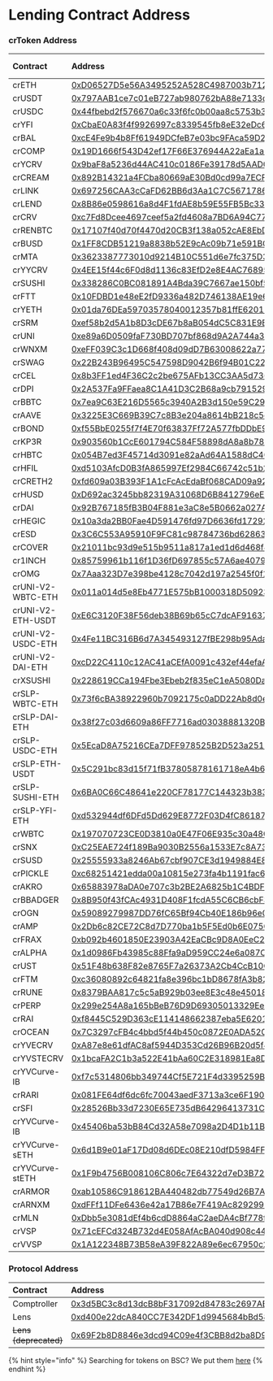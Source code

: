 # Lending Contract Address

### crToken Address

| Contract | Address | Flash Loans |
| :--- | :--- | :--- |
| crETH | [0xD06527D5e56A3495252A528C4987003b712860eE](https://etherscan.io/address/0xD06527D5e56A3495252A528C4987003b712860eE) | No |
| crUSDT | [0x797AAB1ce7c01eB727ab980762bA88e7133d2157](https://etherscan.io/address/0x797AAB1ce7c01eB727ab980762bA88e7133d2157) | Yes |
| crUSDC | [0x44fbebd2f576670a6c33f6fc0b00aa8c5753b322](https://etherscan.io/address/0x44fbebd2f576670a6c33f6fc0b00aa8c5753b322) | Yes |
| crYFI | [0xCbaE0A83f4f9926997c8339545fb8eE32eDc6b76](https://etherscan.io/address/0xCbaE0A83f4f9926997c8339545fb8eE32eDc6b76) | Yes |
| crBAL | [0xcE4Fe9b4b8Ff61949DCfeB7e03bc9FAca59D2Eb3](https://etherscan.io/address/0xcE4Fe9b4b8Ff61949DCfeB7e03bc9FAca59D2Eb3) | Yes |
| crCOMP | [0x19D1666f543D42ef17F66E376944A22aEa1a8E46](https://etherscan.io/address/0x19D1666f543D42ef17F66E376944A22aEa1a8E46) | Yes |
| crYCRV | [0x9baF8a5236d44AC410c0186Fe39178d5AAD0Bb87](https://etherscan.io/address/0x9baF8a5236d44AC410c0186Fe39178d5AAD0Bb87) | No |
| crCREAM | [0x892B14321a4FCba80669aE30Bd0cd99a7ECF6aC0](https://etherscan.io/address/0x892B14321a4FCba80669aE30Bd0cd99a7ECF6aC0) | No |
| crLINK | [0x697256CAA3cCaFD62BB6d3Aa1C7C5671786A5fD9](https://etherscan.io/address/0x697256CAA3cCaFD62BB6d3Aa1C7C5671786A5fD9) | Yes |
| crLEND | [0x8B86e0598616a8d4F1fdAE8b59E55FB5Bc33D0d6](https://etherscan.io/address/0x8B86e0598616a8d4F1fdAE8b59E55FB5Bc33D0d6) | No |
| crCRV | [0xc7Fd8Dcee4697ceef5a2fd4608a7BD6A94C77480](https://etherscan.io/address/0xc7Fd8Dcee4697ceef5a2fd4608a7BD6A94C77480) | Yes |
| crRENBTC | [0x17107f40d70f4470d20CB3f138a052cAE8EbD4bE](https://etherscan.io/address/0x17107f40d70f4470d20CB3f138a052cAE8EbD4bE) | Yes |
| crBUSD | [0x1FF8CDB51219a8838b52E9cAc09b71e591BC998e](https://etherscan.io/address/0x1FF8CDB51219a8838b52E9cAc09b71e591BC998e) | Yes |
| crMTA | [0x3623387773010d9214B10C551d6e7fc375D31F58](https://etherscan.io/address/0x3623387773010d9214b10c551d6e7fc375d31f58) | Yes |
| crYYCRV | [0x4EE15f44c6F0d8d1136c83EfD2e8E4AC768954c6](https://etherscan.io/address/0x4EE15f44c6F0d8d1136c83EfD2e8E4AC768954c6) | No |
| crSUSHI | [0x338286C0BC081891A4Bda39C7667ae150bf5D206](https://etherscan.io/address/0x338286C0BC081891A4Bda39C7667ae150bf5D206) | Yes |
| crFTT | [0x10FDBD1e48eE2fD9336a482D746138AE19e649Db](https://etherscan.io/address/0x10FDBD1e48eE2fD9336a482D746138AE19e649Db) | Yes |
| crYETH | [0x01da76DEa59703578040012357b81ffE62015C2d](https://etherscan.io/address/0x01da76DEa59703578040012357b81ffE62015C2d) | No |
| crSRM | [0xef58b2d5A1b8D3cDE67b8aB054dC5C831E9Bc025](https://etherscan.io/address/0xef58b2d5A1b8D3cDE67b8aB054dC5C831E9Bc025) | Yes |
| crUNI | [0xe89a6D0509faF730BD707bf868d9A2A744a363C7](https://etherscan.io/address/0xe89a6D0509faF730BD707bf868d9A2A744a363C7) | Yes |
| crWNXM | [0xeFF039C3c1D668f408d09dD7B63008622a77532C](https://etherscan.io/address/0xeff039c3c1d668f408d09dd7b63008622a77532c) | Yes |
| crSWAG | [0x22B243B96495C547598D9042B6f94B01C22B2e9E](https://etherscan.io/address/0x22B243B96495C547598D9042B6f94B01C22B2e9E) | No |
| crCEL | [0x8b3FF1ed4F36C2c2be675AFb13CC3AA5d73685a5](https://etherscan.io/address/0x8b3ff1ed4f36c2c2be675afb13cc3aa5d73685a5) | Yes |
| crDPI | [0x2A537Fa9FFaea8C1A41D3C2B68a9cb791529366D](https://etherscan.io/address/0x2A537Fa9FFaea8C1A41D3C2B68a9cb791529366D) | Yes |
| crBBTC | [0x7ea9C63E216D5565c3940A2B3d150e59C2907Db3](https://etherscan.io/address/0x7ea9c63e216d5565c3940a2b3d150e59c2907db3) | Yes |
| crAAVE | [0x3225E3C669B39C7c8B3e204a8614bB218c5e31BC](https://etherscan.io/address/0x3225E3C669B39C7c8B3e204a8614bB218c5e31BC) | Yes |
| crBOND | [0xf55BbE0255f7f4E70f63837Ff72A577fbDDbE924](https://etherscan.io/address/0xf55BbE0255f7f4E70f63837Ff72A577fbDDbE924) | Yes |
| crKP3R | [0x903560b1CcE601794C584F58898dA8a8b789Fc5d](https://etherscan.io/address/0x903560b1CcE601794C584F58898dA8a8b789Fc5d) | Yes |
| crHBTC | [0x054B7ed3F45714d3091e82aAd64A1588dC4096Ed](https://etherscan.io/address/0x054b7ed3f45714d3091e82aad64a1588dc4096ed) | Yes |
| crHFIL | [0xd5103AfcD0B3fA865997Ef2984C66742c51b2a8b](https://etherscan.io/address/0xd5103afcd0b3fa865997ef2984c66742c51b2a8b) | Yes |
| crCRETH2 | [0xfd609a03B393F1A1cFcAcEdaBf068CAD09a924E2](https://etherscan.io/address/0xfd609a03b393f1a1cfcacedabf068cad09a924e2) | Yes |
| crHUSD | [0xD692ac3245bb82319A31068D6B8412796eE85d2c](https://etherscan.io/address/0xD692ac3245bb82319A31068D6B8412796eE85d2c) | Yes |
| crDAI | [0x92B767185fB3B04F881e3aC8e5B0662a027A1D9f](https://etherscan.io/address/0x92b767185fb3b04f881e3ac8e5b0662a027a1d9f) | Yes |
| crHEGIC | [0x10a3da2BB0Fae4D591476fd97D6636fd172923a8](https://etherscan.io/address/0x10a3da2bb0fae4d591476fd97d6636fd172923a8) | Yes |
| crESD | [0x3C6C553A95910F9FC81c98784736bd628636D296](https://etherscan.io/address/0x3c6c553a95910f9fc81c98784736bd628636d296) | Yes |
| crCOVER | [0x21011bc93d9e515b9511a817a1ed1d6d468f49fc](https://etherscan.io/address/0x21011bc93d9e515b9511a817a1ed1d6d468f49fc) | Yes |
| cr1INCH | [0x85759961b116f1D36fD697855c57A6ae40793D9B](https://etherscan.io/address/0x85759961b116f1d36fd697855c57a6ae40793d9b) | Yes |
| crOMG | [0x7Aaa323D7e398be4128c7042d197a2545f0f1fea](https://etherscan.io/address/0x7aaa323d7e398be4128c7042d197a2545f0f1fea) | Yes |
| crUNI-V2-WBTC-ETH | [0x011a014d5e8Eb4771E575bB1000318D509230Afa](https://etherscan.io/address/0x011a014d5e8eb4771e575bb1000318d509230afa) | No |
| crUNI-V2-ETH-USDT | [0xE6C3120F38F56deb38B69b65cC7dcAF916373963](https://etherscan.io/address/0xe6c3120f38f56deb38b69b65cc7dcaf916373963) | No |
| crUNI-V2-USDC-ETH | [0x4Fe11BC316B6d7A345493127fBE298b95AdaAd85](https://etherscan.io/address/0x4fe11bc316b6d7a345493127fbe298b95adaad85) | No |
| crUNI-V2-DAI-ETH | [0xcD22C4110c12AC41aCEfA0091c432ef44efaAFA0](https://etherscan.io/address/0xcd22c4110c12ac41acefa0091c432ef44efaafa0) | No |
| crXSUSHI | [0x228619CCa194Fbe3Ebeb2f835eC1eA5080DaFbb2](https://etherscan.io/address/0x228619cca194fbe3ebeb2f835ec1ea5080dafbb2) | No |
| crSLP-WBTC-ETH | [0x73f6cBA38922960b7092175c0aDD22Ab8d0e81fC](https://etherscan.io/address/0x73f6cba38922960b7092175c0add22ab8d0e81fc) | No |
| crSLP-DAI-ETH | [0x38f27c03d6609a86FF7716ad03038881320BE4Ad](https://etherscan.io/address/0x38f27c03d6609a86ff7716ad03038881320be4ad) | No |
| crSLP-USDC-ETH | [0x5EcaD8A75216CEa7DFF978525B2D523a251eEA92](https://etherscan.io/address/0x5ecad8a75216cea7dff978525b2d523a251eea92) | No |
| crSLP-ETH-USDT | [0x5C291bc83d15f71fB37805878161718eA4b6AEe9](https://etherscan.io/address/0x5c291bc83d15f71fb37805878161718ea4b6aee9) | No |
| crSLP-SUSHI-ETH | [0x6BA0C66C48641e220CF78177C144323b3838D375](https://etherscan.io/address/0x6ba0c66c48641e220cf78177c144323b3838d375) | No |
| crSLP-YFI-ETH | [0xd532944df6DFd5Dd629E8772F03D4fC861873abF](https://etherscan.io/address/0xd532944df6dfd5dd629e8772f03d4fc861873abf) | No |
| crWBTC | [0x197070723CE0D3810a0E47F06E935c30a480D4Fc](https://etherscan.io/address/0x197070723CE0D3810a0E47F06E935c30a480D4Fc) | Yes |
| crSNX | [0xC25EAE724f189Ba9030B2556a1533E7c8A732E14](https://etherscan.io/address/0xC25EAE724f189Ba9030B2556a1533E7c8A732E14) | Yes |
| crSUSD | [0x25555933a8246Ab67cbf907CE3d1949884E82B55](https://etherscan.io/address/0x25555933a8246Ab67cbf907CE3d1949884E82B55) | Yes |
| crPICKLE | [0xc68251421edda00a10815e273fa4b1191fac651b](https://etherscan.io/address/0xc68251421edda00a10815e273fa4b1191fac651b) | Yes |
| crAKRO | [0x65883978aDA0e707c3b2BE2A6825b1C4BDF76A90](https://etherscan.io/address/0x65883978ada0e707c3b2be2a6825b1c4bdf76a90) | Yes |
| crBBADGER | [0x8B950f43fCAc4931D408F1fcdA55C6CB6cbF3096](https://etherscan.io/address/0x8b950f43fcac4931d408f1fcda55c6cb6cbf3096) | No |
| crOGN | [0x59089279987DD76fC65Bf94Cb40E186b96e03cB3](https://etherscan.io/address/0x59089279987dd76fc65bf94cb40e186b96e03cb3) | Yes |
| crAMP | [0x2Db6c82CE72C8d7D770ba1b5F5Ed0b6E075066d6](https://etherscan.io/address/0x2db6c82ce72c8d7d770ba1b5f5ed0b6e075066d6) | Yes |
| crFRAX | [0xb092b4601850E23903A42EaCBc9D8A0EeC26A4d5](https://etherscan.io/address/0xb092b4601850e23903a42eacbc9d8a0eec26a4d5) | Yes |
| crALPHA | [0x1d0986Fb43985c88Ffa9aD959CC24e6a087C7e35](https://etherscan.io/address/0x1d0986fb43985c88ffa9ad959cc24e6a087c7e35) | Yes |
| crUST | [0x51F48b638F82e8765F7a26373A2Cb4CcB10C07af](https://etherscan.io/address/0x51f48b638f82e8765f7a26373a2cb4ccb10c07af) | Yes |
| crFTM | [0xc36080892c64821fa8e396bc1bD8678fA3b82b17](https://etherscan.io/address/0xc36080892c64821fa8e396bc1bd8678fa3b82b17) | Yes |
| crRUNE | [0x8379BAA817c5c5aB929b03ee8E3c48e45018Ae41](https://etherscan.io/address/0x8379BAA817c5c5aB929b03ee8E3c48e45018Ae41) | Yes |
| crPERP | [0x299e254A8a165bBeB76D9D69305013329Eea3a3B](https://etherscan.io/address/0x299e254a8a165bbeb76d9d69305013329eea3a3b) | Yes |
| crRAI | [0xf8445C529D363cE114148662387eba5E62016e20](https://etherscan.io/address/0xf8445C529D363cE114148662387eba5E62016e20) | Yes |
| crOCEAN | [0x7C3297cFB4c4bbd5f44b450c0872E0ADA5203112](https://etherscan.io/address/0x7c3297cfb4c4bbd5f44b450c0872e0ada5203112) | Yes |
| crYVECRV | [0xA87e8e61dfAC8af5944D353Cd26B96B20d5f4D01](https://etherscan.io/address/0xa87e8e61dfac8af5944d353cd26b96b20d5f4d01) | No |
| crYVSTECRV | [0x1bcaFA2C1b3a522E41bAa60C2E318981Ea8D1eb5](https://etherscan.io/address/0x1bcafa2c1b3a522e41baa60c2e318981ea8d1eb5) | No |
| crYVCurve-IB | [0xf7c5314806bb349744Cf5E721F4d3395259B8531](https://etherscan.io/address/0xf7c5314806bb349744cf5e721f4d3395259b8531) | No |
| crRARI | [0x081FE64df6dc6fc70043aedF3713a3ce6F190a21](https://etherscan.io/address/0x081fe64df6dc6fc70043aedf3713a3ce6f190a21) | Yes |
| crSFI | [0x28526Bb33d7230E65E735dB64296413731C5402e](https://etherscan.io/address/0x28526bb33d7230e65e735db64296413731c5402e) | Yes |
| crYVCurve-IB | [0x45406ba53bB84Cd32A58e7098a2D4D1b11B107F6](https://etherscan.io/address/0x45406ba53bb84cd32a58e7098a2d4d1b11b107f6) | No |
| crYVCurve-sETH | [0x6d1B9e01aF17Dd08d6DEc08E210dfD5984FF1C20](https://etherscan.io/address/0x6d1b9e01af17dd08d6dec08e210dfd5984ff1c20) | No |
| crYVCurve-stETH | [0x1F9b4756B008106C806c7E64322d7eD3B72cB284](https://etherscan.io/address/0x1f9b4756b008106c806c7e64322d7ed3b72cb284) | No |
| crARMOR | [0xab10586C918612BA440482db77549d26B7ABF8f7](https://etherscan.io/address/0xab10586C918612BA440482db77549d26B7ABF8f7) | Yes |
| crARNXM | [0xdFFf11DFe6436e42a17B86e7F419Ac8292990393](https://etherscan.io/address/0xdFFf11DFe6436e42a17B86e7F419Ac8292990393) | Yes |
| crMLN | [0xDbb5e3081dEf4b6cdD8864aC2aeDA4cBf778feCf](https://etherscan.io/address/0xDbb5e3081dEf4b6cdD8864aC2aeDA4cBf778feCf) | Yes |
| crVSP | [0x71cEFCd324B732d4E058AfAcBA040d908c441847](https://etherscan.io/address/0x71cEFCd324B732d4E058AfAcBA040d908c441847) | Yes |
| crVVSP | [0x1A122348B73B58eA39F822A89e6ec67950c2bBD0](https://etherscan.io/address/0x1A122348B73B58eA39F822A89e6ec67950c2bBD0) | Yes |

### Protocol Address

| Contract | Address |
| :--- | :--- |
| Comptroller | [0x3d5BC3c8d13dcB8bF317092d84783c2697AE9258](https://etherscan.io/address/0x3d5BC3c8d13dcB8bF317092d84783c2697AE9258) |
| Lens | [0xd400e22dcA840CC7E342DF1d9945684bBd587659](https://etherscan.io/address/0xd400e22dcA840CC7E342DF1d9945684bBd587659) |
| ~~Lens \(deprecated\)~~ | [0x69F2b8D8846e3dcd94C09e4f3CBB8d2ba8D9423f](https://etherscan.io/address/0x69F2b8D8846e3dcd94C09e4f3CBB8d2ba8D9423f) |

{% hint style="info" %}
Searching for tokens on BSC? We put them [here](https://docs.cream.finance/v/binance-smart-chain/lending/lending-contract-address)
{% endhint %}

